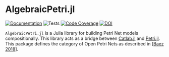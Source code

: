 # AlgebraicPetri.jl

[![Documentation](https://github.com/AlgebraicJulia/AlgebraicPetri.jl/workflows/Documentation/badge.svg)](https://algebraicjulia.github.io/AlgebraicPetri.jl/dev/)
![Tests](https://github.com/AlgebraicJulia/AlgebraicPetri.jl/workflows/Tests/badge.svg)
[![Code Coverage](https://codecov.io/gh/AlgebraicJulia/AlgebraicPetri.jl/branch/master/graph/badge.svg)](https://codecov.io/gh/AlgebraicJulia/AlgebraicPetri.jl)
[![DOI](https://zenodo.org/badge/275202510.svg)](https://zenodo.org/badge/latestdoi/275202510)

`AlgebraicPetri.jl` is a Julia library for building Petri Net models
compositionally. This library acts as a bridge between
[Catlab.jl](https://github.com/AlgebraicJulia/Catlab.jl) and
[Petri.jl](https://github.com/mehalter/Petri.jl). This package defines the
category of Open Petri Nets as described in [[Baez 2018](https://arxiv.org/abs/1808.05415)].
